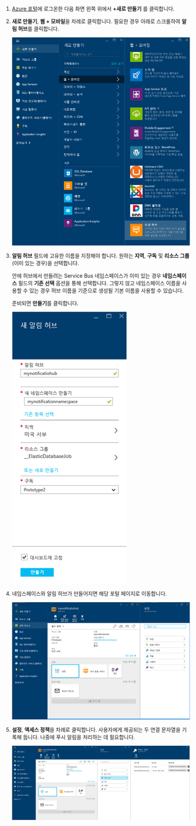 

1. [Azure 포털](https://portal.azure.com)에 로그온한 다음 화면 왼쪽 위에서 **+새로 만들기** 를 클릭합니다.
2. **새로 만들기**, **웹 + 모바일**을 차례로 클릭합니다. 필요한 경우 아래로 스크롤하여 **알림 허브**를 클릭합니다.
   
      ![Azure 포털 - 알림 허브 만들기](./media/notification-hubs-portal-create-new-hub/notification-hubs-azure-portal-create.png)
      
3. **알림 허브** 필드에 고유한 이름을 지정해야 합니다. 원하는 **지역**, **구독** 및 **리소스 그룹**(이미 있는 경우)을 선택합니다. 
   
    안에 허브에서 만들려는 Service Bus 네임스페이스가 이미 있는 경우 **네임스페이스** 필드의 **기존 선택** 옵션을 통해 선택합니다.  그렇지 않고 네임스페이스 이름을 사용할 수 있는 경우 허브 이름을 기준으로 생성될 기본 이름을 사용할 수 있습니다. 
   
    준비되면 **만들기**를 클릭합니다.
   
      ![Azure 포털 - 알림 허브 속성 설정](./media/notification-hubs-portal-create-new-hub/notification-hubs-azure-portal-settings.png)
4. 네임스페이스와 알림 허브가 만들어지면 해당 포털 페이지로 이동합니다. 
   
      ![Azure 포털 - 알림 허브 포털 페이지](./media/notification-hubs-portal-create-new-hub/notification-hubs-azure-portal-page.png)
5. **설정**, **액세스 정책**을 차례로 클릭합니다. 사용자에게 제공되는 두 연결 문자열을 기록해 둡니다. 나중에 푸시 알림을 처리하는 데 필요합니다.
   
      ![Azure 포털 - 알림 허브 연결 문자열](./media/notification-hubs-portal-create-new-hub/notification-hubs-connection-strings-portal.png)

